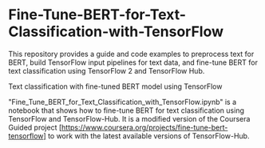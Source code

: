 # Fine-Tune-BERT-for-Text-Classification-with-TensorFlow
This repository provides a guide and code examples to preprocess text for BERT, build TensorFlow input pipelines for text data, and fine-tune BERT for text classification using TensorFlow 2 and TensorFlow Hub.

Text classification with fine-tuned BERT model using TensorFlow

"Fine_Tune_BERT_for_Text_Classification_with_TensorFlow.ipynb" is a notebook that shows how to fine-tune BERT for text classification using TensorFlow and TensorFlow-Hub. It is a modified version of the Coursera Guided project [https://www.coursera.org/projects/fine-tune-bert-tensorflow] to work with the latest available versions of TensorFlow-Hub.

